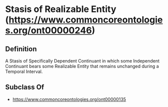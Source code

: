 # Stasis of Realizable Entity (https://www.commoncoreontologies.org/ont00000246)

## Definition
A Stasis of Specifically Dependent Continuant in which some Independent Continuant bears some Realizable Entity that remains unchanged during a Temporal Interval.

## Subclass Of
- https://www.commoncoreontologies.org/ont00000135

